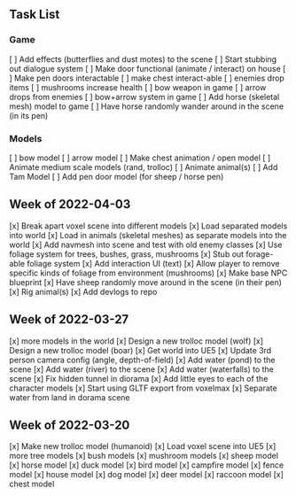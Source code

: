 ## Task List

### Game
[ ] Add effects (butterflies and dust motes) to the scene
[ ] Start stubbing out dialogue system
[ ] Make door functional (animate / interact) on house
[ ] Make pen doors interactable
[ ] make chest interact-able
[ ] enemies drop items
[ ] mushrooms increase health
[ ] bow weapon in game
[ ] arrow drops from enemies
[ ] bow+arrow system in game
[ ] Add horse (skeletal mesh) model to game
[ ] Have horse randomly wander around in the scene (in its pen)

### Models
[ ] bow model
[ ] arrow model
[ ] Make chest animation / open model
[ ] Animate medium scale models (rand, trolloc)
[ ] Animate animal(s)
[ ] Add Tam Model
[ ] Add pen door model (for sheep / horse pen)

## Week of 2022-04-03

[x] Break apart voxel scene into different models
[x] Load separated models into world
[x] Load in animals (skeletal meshes) as separate models into the world
[x] Add navmesh into scene and test with old enemy classes
[x] Use foliage system for trees, bushes, grass, mushrooms
[x] Stub out forage-able foliage system
[x] Add interaction UI (text)
[x] Allow player to remove specific kinds of foliage from environment (mushrooms)
[x] Make base NPC blueprint
[x] Have sheep randomly move around in the scene (in their pen)
[x] Rig animal(s)
[x] Add devlogs to repo

## Week of 2022-03-27

[x] more models in the world
[x] Design a new trolloc model (wolf)
[x] Design a new trolloc model (boar)
[x] Get world into UE5
[x] Update 3rd person camera config (angle, depth-of-field)
[x] Add water (pond) to the scene
[x] Add water (river) to the scene
[x] Add water (waterfalls) to the scene
[x] Fix hidden tunnel in diorama
[x] Add little eyes to each of the character models
[x] Start using GLTF export from voxelmax
[x] Separate water from land in dorama scene

## Week of 2022-03-20

[x] Make new trolloc model (humanoid)
[x] Load voxel scene into UE5
[x] more tree models
[x] bush models
[x] mushroom models
[x] sheep model
[x] horse model
[x] duck model
[x] bird model
[x] campfire model
[x] fence model
[x] house model
[x] dog model
[x] deer model
[x] raccoon model
[x] chest model
